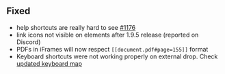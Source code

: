 ## Fixed
- help shortcuts are really hard to see [#1176](https://github.com/zsviczian/obsidian-excalidraw-plugin/issues/1179)
- link icons not visible on elements after 1.9.5 release (reported on Discord)
- PDFs in iFrames will now respect `[[document.pdf#page=155]]` format
- Keyboard shortcuts were not working properly on external drop. Check [updated keyboard map](https://raw.githubusercontent.com/zsviczian/obsidian-excalidraw-plugin/master/images/excalidraw-modifiers.png)